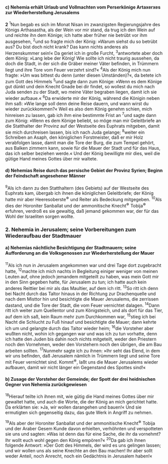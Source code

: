 #### c) Nehemia erhält Urlaub und Vollmachten vom Perserkönige Artaxerxes zur Wiederherstellung Jerusalems

__2__
<sup>1</sup>Nun begab es sich im Monat Nisan im zwanzigsten Regierungsjahre des Königs Arthasastha, als der Wein vor mir stand, da trug ich den Wein auf und reichte ihn dem Könige; ich hatte aber früher nie betrübt vor ihm ausgesehen,
<sup>2</sup>und so fragte mich der König: »Warum siehst du so betrübt aus? Du bist doch nicht krank? Das kann nichts anderes als Herzenskummer sein!« Da geriet ich in große Furcht,
<sup>3</sup>antwortete aber doch dem König: »Lang lebe der König! Wie sollte ich nicht traurig aussehen, da doch die Stadt, in der sich die Gräber meiner Väter befinden, in Trümmern liegt und ihre Tore vom Feuer verzehrt sind?«
<sup>4</sup>Als der König mich nun fragte: »Um was bittest du denn (unter diesen Umständen)?«, da betete ich zum Gott des Himmels
<sup>5</sup>und sagte dann zum Könige: »Wenn es dem Könige gut dünkt und dein Knecht Gnade bei dir findet, so wollest du mich nach Juda senden zu der Stadt, wo meine Väter begraben liegen, damit ich sie wieder aufbaue.«
<sup>6</sup>Da erwiderte mir der König, während die Königin neben ihm saß: »Wie lange soll denn deine Reise dauern, und wann wirst du wieder zurückkommen?« Weil es also dem König genehm schien, mich hinreisen zu lassen, gab ich ihm eine bestimmte Frist an
<sup>7</sup>und sagte dann zum König: »Wenn es dem Könige beliebt, so möge man mir Geleitbriefe an die Statthalter der Provinz auf der Westseite des Euphrats mitgeben, damit sie mich durchreisen lassen, bis ich nach Juda gelange;
<sup>8</sup>weiter ein Schreiben an Asaph, den königlichen Forstmeister, daß er mir Holz verabfolgen lasse, damit man die Tore der Burg, die zum Tempel gehört, aus Balken zimmern kann, sowie für die Mauer der Stadt und für das Haus, das ich selber beziehen werde.« Und der König bewilligte mir dies, weil die gütige Hand meines Gottes über mir waltete.

#### d) Nehemias Reise durch das persische Gebiet der Provinz Syrien; Beginn der Feindschaft angesehener Männer

<sup>9</sup>Als ich dann zu den Statthaltern (des Gebiets) auf der Westseite des Euphrats kam, übergab ich ihnen die königlichen Geleitbriefe; der König hatte mir aber Heeresoberste<sup title="= Offiziere">&#x2732;</sup> und Reiter als Bedeckung mitgegeben.
<sup>10</sup>Als dies der Horoniter Sanballat und der ammonitische Knecht<sup title="= Beamte, Häuptling">&#x2732;</sup> Tobija<sup title="vgl. 6,17-18">&#x2732;</sup> erfuhren, verdroß es sie gewaltig, daß jemand gekommen war, der für das Wohl der Israeliten sorgen wollte.

### 2. Nehemia in Jerusalem; seine Vorbereitungen zum Wiederaufbau der Stadtmauer

#### a) Nehemias nächtliche Besichtigung der Stadtmauern; seine Aufforderung an die Volksgenossen zur Wiederherstellung der Mauer

<sup>11</sup>Als ich nun in Jerusalem angekommen war und drei Tage dort zugebracht hatte,
<sup>12</sup>machte ich mich nachts in Begleitung einiger weniger von meinen Leuten auf, ohne jedoch jemandem mitgeteilt zu haben, was mein Gott mir in den Sinn gegeben hatte, für Jerusalem zu tun; ich hatte auch kein anderes Reittier bei mir als das Maultier, auf dem ich ritt.
<sup>13</sup>So ritt ich denn bei Nacht durch das Taltor hinaus in der Richtung zur Drachenquelle und nach dem Misttor hin und besichtigte die Mauer Jerusalems, die zerrissen dastand, und die Tore der Stadt, die vom Feuer vernichtet dalagen.
<sup>14</sup>Dann ritt ich weiter zum Quellentor und zum Königsteich, und als dort für das Tier, auf dem ich saß, kein Raum mehr zum Durchkommen war,
<sup>15</sup>stieg ich bei Nacht die Schlucht zu Fuß hinauf und besichtigte die Mauer; dann kehrte ich um und gelangte durch das Taltor wieder heim;
<sup>16</sup>die Vorsteher aber wußten nicht, wohin ich gegangen war und was ich zu tun vorhatte, denn ich hatte den Juden bis dahin noch nichts mitgeteilt, weder den Priestern noch den Vornehmen, weder den Vorstehern noch den übrigen, die am Bau arbeiten sollten.
<sup>17</sup>Nunmehr sagte ich zu ihnen: »Ihr seht das Elend, in dem wir uns befinden, daß Jerusalem nämlich in Trümmern liegt und seine Tore mit Feuer vernichtet sind. Kommt<sup title="oder: wohlan denn">&#x2732;</sup>, laßt uns die Mauer Jerusalems wieder aufbauen, damit wir nicht länger ein Gegenstand des Spottes sind!«

#### b) Zusage der Vorsteher der Gemeinde; der Spott der drei heidnischen Gegner von Nehemia zurückgewiesen

<sup>18</sup>Hierauf teilte ich ihnen mit, wie gütig die Hand meines Gottes über mir gewaltet hatte, und auch die Worte, die der König an mich gerichtet hatte. Da erklärten sie: »Ja, wir wollen darangehen und bauen!« Und sie ermutigten sich gegenseitig dazu, das gute Werk in Angriff zu nehmen.

<sup>19</sup>Als aber der Horoniter Sanballat und der ammonitische Knecht<sup title="2,10">&#x2732;</sup> Tobija und der Araber Gesem Kunde davon erhielten, verhöhnten und verspotteten sie uns und sagten: »Was ist denn das für eine Sache, die ihr da vornehmt? Ihr wollt euch wohl gegen den König empören?«
<sup>20</sup>Da gab ich ihnen folgende Antwort: »Der Gott des Himmels, der wird es uns gelingen lassen; und wir wollen uns als seine Knechte an den Bau machen! Ihr aber sollt weder Anteil, noch Anrecht, noch ein Gedächtnis in Jerusalem haben!«